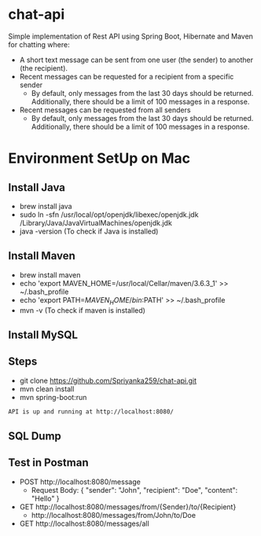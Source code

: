 # chat-api
Simple implementation of Rest API using Spring Boot, Hibernate and Maven for chatting where:
* A short text message can be sent from one user (the sender) to another (the recipient).
* Recent messages can be requested for a recipient from a specific sender
    * By default, only messages from the last 30 days should be returned. Additionally, there should be a limit of 100 messages in a response.
* Recent messages can be requested from all senders 
    * By default, only messages from the last 30 days should be returned. Additionally, there should be a limit of 100 messages in a response.

# Environment SetUp on Mac
## Install Java
* brew install java
* sudo ln -sfn /usr/local/opt/openjdk/libexec/openjdk.jdk /Library/Java/JavaVirtualMachines/openjdk.jdk
* java -version (To check if Java is installed)

## Install Maven
* brew install maven
* echo 'export MAVEN_HOME=/usr/local/Cellar/maven/3.6.3_1' >> ~/.bash_profile
* echo 'export PATH=$MAVEN_HOME/bin:$PATH' >> ~/.bash_profile
* mvn -v (To check if maven is installed)

## Install MySQL

## Steps
* git clone https://github.com/Spriyanka259/chat-api.git
* mvn clean install
* mvn spring-boot:run

```bash
API is up and running at http://localhost:8080/
```
## SQL Dump

## Test in Postman
* POST http://localhost:8080/message 
    *  Request Body: {
    "sender": "John",
    "recipient": "Doe",
    "content": "Hello"
}
* GET http://localhost:8080/messages/from/{Sender}/to/{Recipient}
    *  http://localhost:8080/messages/from/John/to/Doe
* GET http://localhost:8080/messages/all
